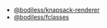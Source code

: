 * [@bodiless/knapsack-renderer](/Development/API/@bodiless/knapsack-renderer/README)
* [@bodiless/fclasses](/Development/API/@bodiless/fclasses/README)